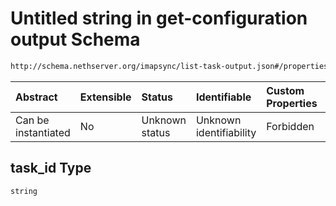 # Untitled string in get-configuration output Schema

```txt
http://schema.nethserver.org/imapsync/list-task-output.json#/properties/user_properties/items/properties/task_id
```



| Abstract            | Extensible | Status         | Identifiable            | Custom Properties | Additional Properties | Access Restrictions | Defined In                                                                       |
| :------------------ | :--------- | :------------- | :---------------------- | :---------------- | :-------------------- | :------------------ | :------------------------------------------------------------------------------- |
| Can be instantiated | No         | Unknown status | Unknown identifiability | Forbidden         | Allowed               | none                | [list-task-output.json\*](imapsync/list-task-output.json "open original schema") |

## task\_id Type

`string`
